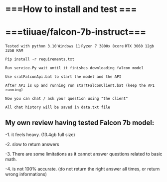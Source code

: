 
# ===How to install and test ===
# ===tiiuae/falcon-7b-instruct===

``Tested with python 3.10``
``Windows 11``
``Ryzen 7 3800x 8core``
``RTX 3060 12gb``
``32GB RAM``

``Pip install -r requirements.txt``

``Run service.Py wait until it finishes downloading falcon model``

``Use sratFalconApi.bat to start the model and the API``

``After API is up and running run startFalconClient.bat (keep the API running)``

``Now you can chat / ask your question using "the client"``

``All chat history will be saved in data.txt file``

## My own review having tested Falcon 7b model:
 
-1. it feels heavy. (13.4gb full size)

-2. slow to return answers

-3. There are some limitations as it cannot answer questions related to basic math.

-4. is not 100% accurate. (do not return the right answer all times, or return wrong informations)